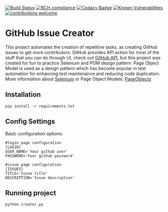 [![Build Status](https://travis-ci.org/AAYBS/GIC.svg?branch=master)](https://travis-ci.org/AAYBS/GIC)
[![BCH compliance](https://bettercodehub.com/edge/badge/AAYBS/GIC?branch=master)](https://bettercodehub.com/)
[![Codacy Badge](https://api.codacy.com/project/badge/Grade/4edd05c3ba8d409485e1c338741dfaf2)](https://www.codacy.com/app/ZoranPandovski/GIC?utm_source=github.com&amp;utm_medium=referral&amp;utm_content=AAYBS/GIC&amp;utm_campaign=Badge_Grade)
[![Known Vulnerabilities](https://snyk.io/test/github/AAYBS/GIC/badge.svg?targetFile=requirements.txt)](https://snyk.io/test/github/AAYBS/GIC?targetFile=requirements.txt)
[![contributions welcome](https://img.shields.io/badge/contributions-welcome-brightgreen.svg?style=flat)](https://github.com/ZoranPandovski/al-go-rithms/issues)

# GitHub Issue Creator
This project automates the creation of repetitive tasks, as creating GitHub issues to get more contributors. 
GitHub provides API action for most of the stuff that you can do through UI, check out [GitHub API](https://developer.github.com/v3/), but this project was created for fun to practice Selenium and POM design pattern. Page Object Model is used as a design pattern which has become popular in test automation for enhancing test maintenance and reducing code duplication. More information about [Selenium](https://able.bio/ZoranPandovski/introduction-to-selenium--75njv2f) or Page Object Models: [PageObjects](https://github.com/SeleniumHQ/selenium/wiki/PageObjects)

## Installation
```
pip install -r requirements.txt
```

## Config Settings
Basic configuration options:
```
#login page configuration
[LOGIN]
USER_NAME='Your github user'
PASSWORD='Your github password'

#issue page configuration
[ISSUES]
TITLE='Issue title'
DESCRIPTION='Issue description'
```

## Running project
```
python creator.py
```
